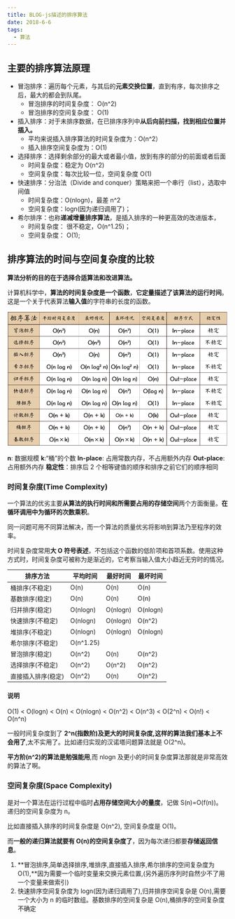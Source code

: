 ```yaml
---
title: BLOG-js描述的排序算法
date: 2018-6-6
tags:
  - 算法
---
```


## 主要的排序算法原理

- 冒泡排序：遍历每个元素，与其后的**元素交换位置**，直到有序，每次排序之后，最大的都会到队尾。
  - 冒泡排序的时间复杂度： O(n^2)
  - 冒泡排序的空间复杂度： O(1)
- 插入排序：对于未排序数据，在已排序序列中**从后向前扫描，找到相应位置并插入。**
  - 平均来说插入排序算法的时间复杂度为：O(n^2）
  - 插入排序空间复杂度为：O(1)
- 选择排序：选择剩余部分的最大或者最小值，放到有序的部分的前面或者后面
  - 时间复杂度：稳定为 O(n^2)
  - 空间复杂度：每次比较一位，空间复杂度 O(1)
- 快速排序：分治法（Divide and conquer）策略来把一个串行（list），选取中间值
  - 时间复杂度：O(nlogn)，最差 n^2
  - 空间复杂度：logn(因为递归调用了)；
- 希尔排序：也称**递减增量排序算法**，是插入排序的一种更高效的改进版本，
  - 时间复杂度： 很不稳定，O(n^1.25)；
  - 空间复杂度： O(1);

## 排序算法的时间与空间复杂度的比较

**算法分析的目的在于选择合适算法和改进算法。**

计算机科学中，**算法的时间复杂度是一个函数**，**它定量描述了该算法的运行时间**。这是一个关于代表算法**输入值**的字符串的长度的函数。

![排序算法的时间与空间复杂度](./imgs/排序算法的时间与空间复杂度.png)

**n**: 数据规模
**k**:“桶”的个数
**In-place**: 占用常数内存，不占用额外内存
**Out-place**: 占用额外内存
**稳定性**：排序后 2 个相等键值的顺序和排序之前它们的顺序相同

### 时间复杂度(Time Complexity)

一个算法的优劣主要**从算法的执行时间和所需要占用的存储空间**两个方面衡量。**在循环调用中为循环的次数乘积**。

同一问题可用不同算法解决，而一个算法的质量优劣将影响到算法乃至程序的效率。

时间复杂度常用**大 O 符号表述**，不包括这个函数的低阶项和首项系数。使用这种方式时，时间复杂度可被称为是渐近的，它考察当输入值大小趋近无穷时的情况。

| **排序方法**       | **平均时间** | **最好时间** | **最坏时间** |
| ------------------ | ------------ | ------------ | ------------ |
| 桶排序(不稳定)     | O(n)         | O(n)         | O(n)         |
| 基数排序(稳定)     | O(n)         | O(n)         | O(n)         |
| 归并排序(稳定)     | O(nlogn)     | O(nlogn)     | O(nlogn)     |
| 快速排序(不稳定)   | O(nlogn)     | O(nlogn)     | O(n^2)       |
| 堆排序(不稳定)     | O(nlogn)     | O(nlogn)     | O(nlogn)     |
| 希尔排序(不稳定)   | O(n^1.25)    |              |              |
| 冒泡排序(稳定)     | O(n^2)       | O(n)         | O(n^2)       |
| 选择排序(不稳定)   | O(n^2)       | O(n^2)       | O(n^2)       |
| 直接插入排序(稳定) | O(n^2)       | O(n)         | O(n^2)       |

#### 说明

O(1) < O(logn) < O(n) < O(nlogn) < O(n^2) < O(n^3) < O(2^n) < O(n!) < O(n^n)

一般时间复杂度到了 **2^n(指数阶)及更大的时间复杂度,这样的算法我们基本上不会用了**,太不实用了。比如递归实现的汉诺塔问题算法就是 O(2^n)。

**平方阶(n^2)的算法是勉强能用**,而 nlogn 及更小的时间复杂度算法那就是非常高效的算法了啊。

### 空间复杂度(Space Complexity)

是对一个算法在运行过程中临时**占用存储空间大小的量度**，记做 S(n)=O(f(n))。递归的空间复杂度为 n。

比如直接插入排序的时间复杂度是 O(n^2), 空间复杂度是 O(1)。

而**一般的递归算法就要有 O(n)的空间复杂度了**，因为每次递归都要**存储返回信息**。

1. **冒泡排序,简单选择排序,堆排序,直接插入排序,希尔排序的空间复杂度为 O(1),**因为需要一个临时变量来交换元素位置,(另外遍历序列时自然少不了用一个变量来做索引)
2. 快速排序空间复杂度为 logn(因为递归调用了),归并排序空间复杂是 O(n),需要一个大小为 n 的临时数组。基数排序的空间复杂是 O(n),桶排序的空间复杂度不确定
